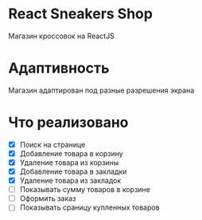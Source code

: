 # React Sneakers Shop

Магазин кроссовок на ReactJS

# Адаптивность

Магазин адаптирован под разные разрешения экрана

# Что реализовано

- [x] Поиск на странице
- [x] Добавление товара в корзину
- [x] Удаление товара из корзины
- [x] Добавление товара в закладки
- [x] Удаление товара из закладок
- [ ] Показывать сумму товаров в корзине
- [ ] Оформить заказ
- [ ] Показывать сраницу купленных товаров
